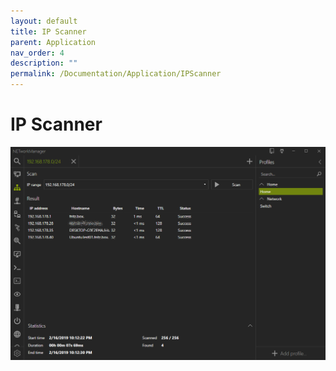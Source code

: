 ```yaml
---
layout: default
title: IP Scanner
parent: Application
nav_order: 4
description: ""
permalink: /Documentation/Application/IPScanner
---
```


# IP Scanner

![IPScanner](IPScanner.png)